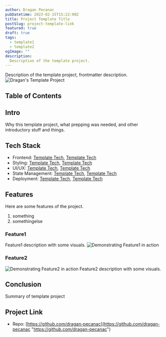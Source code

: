 ```yaml
---
author: Dragan Pecanac
pubDatetime: 2023-02-15T15:22:00Z
title: Project Template Title
postSlug: project-template-link
featured: true
draft: true
tags:
  - template1
  - template2
ogImage: ""
description:
  Description of the template project.
---
```

Description of the template project, frontmatter description.
![Dragan's Template Project](https://someimgonline.png)

## Table of Contents
## Intro
Why this template project, what prepping was needed, and other introductory stuff and things.
## Tech Stack
- Frontend: [Template Tech](https://linktotech.com/ "Tech Website"), [Template Tech](https://linktotech.com/ "Tech Website")
- Styling: [Template Tech](https://linktotech.com/ "Tech Website"), [Template Tech](https://linktotech.com/ "Tech Website")
- UI/UX: [Template Tech](https://linktotech.com/ "Tech Website"), [Template Tech](https://linktotech.com/ "Tech Website")
- State Management: [Template Tech](https://linktotech.com/ "Tech Website"), [Template Tech](https://linktotech.com/ "Tech Website")
- Deployment: [Template Tech](https://linktotech.com/ "Tech Website"), [Template Tech](https://linktotech.com/ "Tech Website")
## Features
Here are some features of the project.
1. something
2. somethingelse
### Feature1
Feature1 description with some visuals.
![Demonstrating Feature1 in action](https://somegifonline.gif)
### Feature2
![Demonstrating Feature2 in action](https://somegifonline2.gif)
Feature2 description with some visuals.
## Conclusion
Summary of template project
## Project Link
- Repo: [https://github.com/dragan-pecanac](https://github.com/dragan-pecanac "https://github.com/dragan-pecanac")